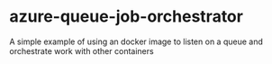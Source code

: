 # azure-queue-job-orchestrator
A simple example of using an docker image to listen on a queue and orchestrate work with other containers
